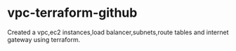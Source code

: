 # vpc-terraform-github
Created a vpc,ec2 instances,load balancer,subnets,route tables and internet gateway using terraform.
